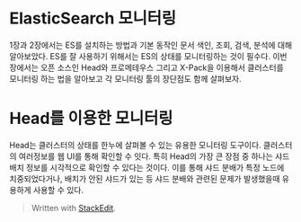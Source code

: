 # ElasticSearch 모니터링

1장과 2장에서는 ES를 설치하는 방법과 기본 동작인 문서 색인, 조회, 검색, 분석에 대해 알아보았다. ES를 잘 사용하기 위해서는 ES의 상태를 모니터링하는 것이 필수다. 이번 장에서는 오픈 소스인 Head와 프로메테우스 그리고 X-Pack을 이용해서 클러스터를 모니터링 하는 법을 알아보고 각 모니터링 툴의 장단점도 함께 살펴보자.

# Head를 이용한 모니터링

Head는 클러스터의 상태를 한누에 살펴볼 수 있는 유용한 모니터링 도구이다. 클러스터의 여러정보를 웹 UI를 통해 확인할 수 잇다. 특히 Head의 가장 큰 장점 중 하나는 샤드 배치 정보를 시각적으로 확인할 수 있다는 것이다. 이를 통해 샤드 분배가 특정 노드에 치중되었다거나, 배치가 안된 샤드가 있는 등 샤드 분배와 관련된 문제가 발생했을때 유용하게 사용할 수 있다. 




> Written with [StackEdit](https://stackedit.io/).
<!--stackedit_data:
eyJoaXN0b3J5IjpbMzczNjUzMDk0LC0yMDU5NTkxMDMwLC0xMz
EwNzA4OTc3LDczMDk5ODExNl19
-->